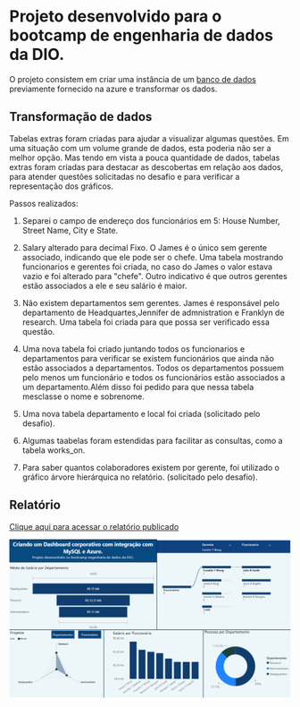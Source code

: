 # Projeto desenvolvido para o bootcamp de engenharia de dados da DIO.
O projeto consistem em criar uma instância de um [banco de dados](https://github.com/julianazanelatto/power_bi_analyst/tree/main/M%C3%B3dulo%203/Desafio%20de%20Projeto) previamente fornecido na azure e transformar os dados.

## Transformação de dados
Tabelas extras foram criadas para ajudar a visualizar algumas questões. Em uma situação com um volume grande de dados, esta poderia não ser a melhor opção. Mas tendo em vista a pouca quantidade de dados, tabelas extras foram criadas para destacar as descobertas em relação aos dados, para atender questões solicitadas no desafio e para verificar a representação dos gráficos. 


Passos realizados:


1) Separei o campo de endereço dos funcionários em 5: House Number, Street Name, City e State.


2) Salary alterado para decimal Fixo.
O James é o único sem gerente associado, indicando que ele pode ser o chefe. Uma tabela mostrando funcionarios e gerentes foi criada, no caso do James o valor estava vazio e foi alterado para "chefe". Outro indicativo é que outros gerentes estão associados a ele e seu salário é maior.</li>


3) Não existem departamentos sem gerentes. James é responsável pelo departamento de Headquartes,Jennifer de admnistration e Franklyn de research. Uma tabela foi criada para que possa ser verificado essa questão.


4) Uma nova tabela foi criado juntando todos os funcionarios e departamentos para verificar se existem funcionários que ainda não estão associados a departamentos. Todos os departamentos possuem pelo menos um funcionário e todos os funcionários estão associados a um departamento.Além disso foi pedido para que nessa tabela mesclasse o nome e sobrenome.


5) Uma nova tabela departamento e local foi criada (solicitado pelo desafio).


6) Algumas taabelas foram estendidas para facilitar as consultas, como a tabela works_on. 


7) Para saber quantos colaboradores existem por gerente, foi utilizado o gráfico árvore hierárquica no relatório. (solicitado pelo desafio).

## Relatório
[Clique aqui para acessar o relatório publicado](https://app.powerbi.com/view?r=eyJrIjoiMDMwNmU3MGQtMWE5Zi00YzViLTk4NWYtMGExYzBkYzY1MzdiIiwidCI6ImRlMzBiODk3LWVhZGQtNDkxMS1iN2IxLTJlODExOGM1MDkzZCJ9)

<img src="Imagens\Relatorio.png" alt="">

